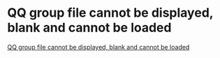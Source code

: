 # QQ group file cannot be displayed, blank and cannot be loaded
[QQ group file cannot be displayed, blank and cannot be loaded](https://aiwithcloud.com/2022/09/16/qq_group_file_cannot_be_displayed_blank_and_cannot_be_loaded/)
